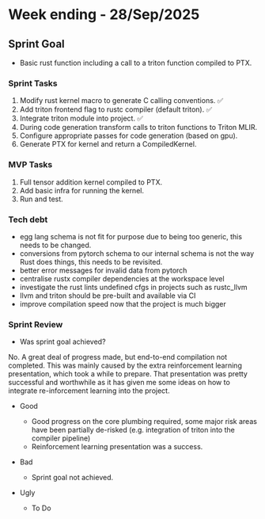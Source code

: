 # Week ending - 28/Sep/2025

## Sprint Goal

- Basic rust function including a call to a triton function compiled to PTX.

### Sprint Tasks

1. Modify rust kernel macro to generate C calling conventions. ✅
2. Add triton frontend flag to rustc compiler (default triton). ✅
3. Integrate triton module into project. ✅
4. During code generation transform calls to triton functions to Triton MLIR.
5. Configure appropriate passes for code generation (based on gpu).
6. Generate PTX for kernel and return a CompiledKernel.

### MVP Tasks

1. Full tensor addition kernel compiled to PTX.
2. Add basic infra for running the kernel.
3. Run and test.

### Tech debt

- egg lang schema is not fit for purpose due to being too generic, this needs to be changed.
- conversions from pytorch schema to our internal schema is not the way Rust does things, this needs to be revisited.
- better error messages for invalid data from pytorch
- centralise rustx compiler dependencies at the workspace level
- investigate the rust lints undefined cfgs in projects such as rustc_llvm
- llvm and triton should be pre-built and available via CI
- improve compilation speed now that the project is much bigger

### Sprint Review

- Was sprint goal achieved?

No. A great deal of progress made, but end-to-end compilation not completed. This was mainly caused by the extra reinforcement learning presentation, which took a while to prepare. That presentation was pretty successful and worthwhile as it has given me some ideas on how to integrate re-inforcement learning into the project.

- Good
  - Good progress on the core plumbing required, some major risk areas have been partially de-risked (e.g. integration of triton into the compiler pipeline)
  - Reinforcement learning presentation was a success.

- Bad
  - Sprint goal not achieved.

- Ugly
  - To Do
